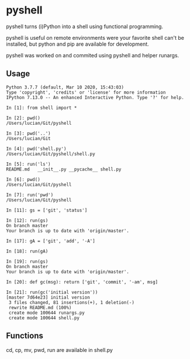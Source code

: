 # pyshell

pyshell turns (i)Python into a shell using functional programming.

pyshell is useful on remote environments were your favorite shell can't be installed, but python and pip are available for development.

pyshell was worked on and commited using pyshell and helper runargs.

## Usage

```
Python 3.7.7 (default, Mar 10 2020, 15:43:03)
Type 'copyright', 'credits' or 'license' for more information
IPython 7.13.0 -- An enhanced Interactive Python. Type '?' for help.

In [1]: from shell import *

In [2]: pwd()
/Users/lucian/Git/pyshell

In [3]: pwd('..')
/Users/lucian/Git

In [4]: pwd('shell.py')
/Users/lucian/Git/pyshell/shell.py

In [5]: run('ls')
README.md	__init__.py	__pycache__	shell.py

In [6]: pwd()
/Users/lucian/Git/pyshell

In [7]: run('pwd')
/Users/lucian/Git/pyshell

In [11]: gs = ['git', 'status']

In [12]: run(gs)
On branch master
Your branch is up to date with 'origin/master'.

In [17]: gA = ['git', 'add', '-A']

In [18]: run(gA)

In [19]: run(gs)
On branch master
Your branch is up to date with 'origin/master'.

In [20]: def gc(msg): return ['git', 'commit', '-am', msg]

In [21]: run(gc('initial version'))
[master 7d64e23] initial version
 3 files changed, 81 insertions(+), 1 deletion(-)
 rewrite README.md (100%)
 create mode 100644 runargs.py
 create mode 100644 shell.py
```

## Functions

cd, cp, mv, pwd, run are available in shell.py

